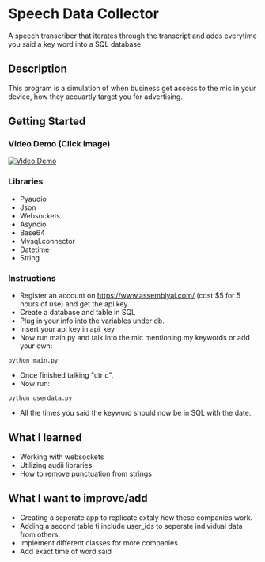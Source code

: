 # Speech Data Collector

A speech transcriber that iterates through the transcript and adds everytime you said a key word into a SQL database

## Description

This program is a simulation of when business get access to the mic in your device, how they accuartly target you for advertising.

## Getting Started

### Video Demo (Click image)
[![Video Demo](https://img.youtube.com/vi/UtbnAN2j2vQ/0.jpg)](https://www.youtube.com/watch?v=UtbnAN2j2vQ)


### Libraries

* Pyaudio
* Json
* Websockets
* Asyncio
* Base64
* Mysql.connector
* Datetime
* String

### Instructions

* Register an account on https://www.assemblyai.com/ (cost $5 for 5 hours of use) and get the api key.
* Create a database and table in SQL
* Plug in your info into the variables under db.
* Insert your api key in api_key
* Now run main.py and talk into the mic mentioning my keywords or add your own:
```
python main.py
```
* Once finished talking "ctr c".
* Now run:
```
python userdata.py
```
* All the times you said the keyword should now be in SQL with the date.



## What I learned

* Working with websockets
* Utilizing audii libraries
* How to remove punctuation from strings


## What I want to improve/add

* Creating a seperate app to replicate extaly how these companies work.
* Adding a second table ti include user_ids to seperate individual data from others.
* Implement different classes for more companies
* Add exact time of word said
